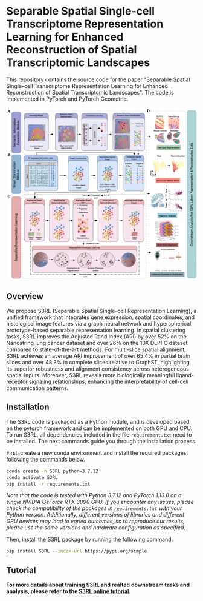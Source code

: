 # Separable Spatial Single-cell Transcriptome Representation Learning for Enhanced Reconstruction of Spatial Transcriptomic Landscapes
This repository contains the source code for the paper "Separable Spatial Single-cell Transcriptome Representation Learning for Enhanced Reconstruction of Spatial Transcriptomic Landscapes". The code is implemented in PyTorch and PyTorch Geometric.

![S3RL](./Figure1_overview_v5.png)
## Overview
We propose S3RL (Separable Spatial Single-cell Representation Learning), a unified framework that integrates gene expression, spatial coordinates, and histological image features via a graph neural network and hyperspherical prototype-based separable representation learning. In spatial clustering tasks, S3RL improves the Adjusted Rand Index (ARI) by over 52\% on the Nanostring lung cancer dataset and over 26\% on the 10X DLPFC dataset compared to state-of-the-art methods. For multi-slice spatial alignment, S3RL achieves an average ARI improvement of over 65.4\% in partial brain slices and over 48.3\% in complete slices relative to GraphST, highlighting its superior robustness and alignment consistency across heterogeneous spatial inputs. Moreover, S3RL reveals more biologically meaningful ligand-receptor signaling relationships, enhancing the interpretability of cell-cell communication patterns.


## Installation


The S3RL code is packaged as a Python module, and is developed based on the pytorch framework and can be implemented on both GPU and CPU. To run S3RL, all dependencies included in the file `requirement.txt` need to be installed. The next commands guide you through the installation process.

First, create a new conda environment and install the required packages, following the commands below. 
```bash
conda create -n S3RL python=3.7.12
conda activate S3RL
pip install -r requirements.txt
```

*Note that the code is tested with Python 3.7.12 and PyTorch 1.13.0 on a single NVIDIA GeForce RTX 3090 GPU. If you encounter any issues, please check the compatibility of the packages in `requirements.txt` with your Python version. Additionally, different versions of libraries and different GPU devices may lead to varied outcomes, so to reproduce our results, please use the same versions and hardware configuration as specified.*

Then, install the S3RL package by running the following command:
```bash
pip install S3RL --index-url https://pypi.org/simple
```

## Tutorial

**For more datails about training S3RL and realted downstream tasks and analysis, please refer to the <a href="https://s3rl.readthedocs.io/en/latest/" target="_blank">S3RL online tutorial</a>.**

